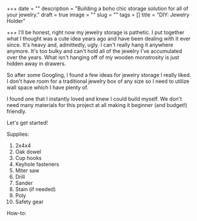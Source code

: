 +++
date = ""
description = "Building a boho chic storage solution for all of your jewelry."
draft = true
image = ""
slug = ""
tags = []
title = "DIY: Jewelry Holder"

+++
I'll be honest, right now my jewelry storage is pathetic. I put together what I thought was a cute idea years ago and have been dealing with it ever since. It's heavy and, admittedly, ugly. I can't really hang it anywhere anymore. It's too bulky and can't hold all of the jewelry I've accumulated over the years. What isn't hanging off of my wooden monstrosity is just hidden away in drawers.

So after some Googling, I found a few ideas for jewelry storage I really liked. I don't have room for a traditional jewelry box of any size so I need to utilize wall space which I have plenty of.

I found one that I instantly loved and knew I could build myself. We don't need many materials for this project at all making it beginner (and budget!) friendly.

Let's get started!

Supplies:

 1. 2x4x4
 2. Oak dowel
 3. Cup hooks
 4. Keyhole fasteners
 5. Miter saw
 6. Drill
 7. Sander
 8. Stain (if needed)
 9. Poly
10. Safety gear

How-to: